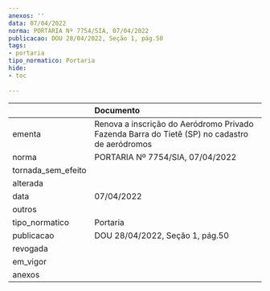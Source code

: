 ```yaml
---
anexos: ''
data: 07/04/2022
norma: PORTARIA Nº 7754/SIA, 07/04/2022
publicacao: DOU 28/04/2022, Seção 1, pág.50
tags:
- portaria
tipo_normatico: Portaria
hide: 
- toc 
 
---
```


|                    | Documento                                                                                     |
|:-------------------|:----------------------------------------------------------------------------------------------|
| ementa             | Renova a inscrição do Aeródromo Privado Fazenda Barra do Tietê (SP) no cadastro de aeródromos |
| norma              | PORTARIA Nº 7754/SIA, 07/04/2022                                                              |
| tornada_sem_efeito |                                                                                               |
| alterada           |                                                                                               |
| data               | 07/04/2022                                                                                    |
| outros             |                                                                                               |
| tipo_normatico     | Portaria                                                                                      |
| publicacao         | DOU 28/04/2022, Seção 1, pág.50                                                               |
| revogada           |                                                                                               |
| em_vigor           |                                                                                               |
| anexos             |                                                                                               |